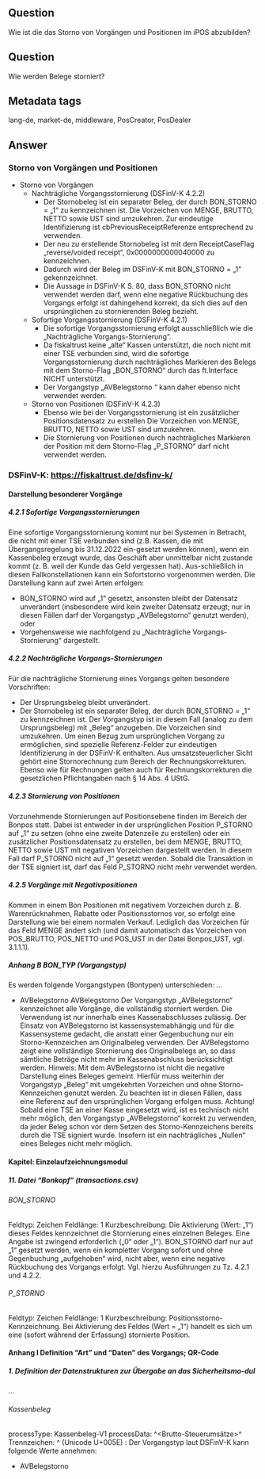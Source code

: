 ## Question
Wie ist die das Storno von Vorgängen und Positionen im iPOS abzubilden?

## Question
Wie werden Belege storniert?

## Metadata tags
lang-de, market-de, middleware, PosCreator, PosDealer

## Answer

### Storno von Vorgängen und Positionen
- Storno von Vorgängen
    - Nachträgliche Vorgangsstornierung (DSFinV-K 4.2.2) 
        - Der Stornobeleg ist ein separater Beleg, der durch BON_STORNO = „1“ zu kennzeichnen ist. Die Vorzeichen von MENGE, BRUTTO, NETTO sowie UST sind umzukehren. 
        Zur eindeutige Identifizierung ist cbPreviousReceiptReferenze entsprechend zu verwenden.           
        - Der neu zu erstellende Stornobeleg ist mit dem ReceiptCaseFlag „reverse/voided receipt“, 0x0000000000040000 zu kennzeichnen. 
        - Dadurch wird der Beleg im DSFinV-K mit BON_STORNO = „1“ gekennzeichnet.
        - Die Aussage in DSFinV-K S. 80, dass BON_STORNO nicht verwendet werden darf, wenn eine negative Rückbuchung des Vorgangs erfolgt ist dahingehend korrekt, da sich dies auf den ursprünglichen zu stornierenden Beleg bezieht.
    - Sofortige Vorgangsstornierung (DSFinV-K 4.2.1) 
        - Die sofortige Vorgangsstornierung erfolgt ausschließlich wie die „Nachträgliche Vorgangs-Stornierung“.
        - Da fiskaltrust keine „alte“ Kassen unterstützt, die noch nicht mit einer TSE verbunden sind, wird die sofortige Vorgangsstornierung durch nachträgliches Markieren des Belegs mit dem Storno-Flag „BON_STORNO“ durch das ft.Interface NICHT unterstützt.
        - Der Vorgangstyp „AVBelegstorno “ kann daher ebenso nicht verwendet werden.
    - Storno von Positionen (DSFinV-K 4.2.3) 
        - Ebenso wie bei der Vorgangsstornierung ist ein zusätzlicher Positionsdatensatz zu erstellen Die Vorzeichen von MENGE, BRUTTO, NETTO sowie UST sind umzukehren.
        - Die Stornierung von Positionen durch nachträgliches Markieren der Position mit dem Storno-Flag „P_STORNO“ darf nicht verwendet werden.

### DSFinV-K: https://fiskaltrust.de/dsfinv-k/ 
#### Darstellung besonderer Vorgänge
##### 4.2.1 Sofortige Vorgangsstornierungen
Eine sofortige Vorgangsstornierung kommt nur bei Systemen in Betracht, die nicht mit einer TSE verbunden sind (z.B. Kassen, die mit Übergangsregelung bis 31.12.2022 ein-gesetzt werden können), wenn ein Kassenbeleg erzeugt wurde, das Geschäft aber unmittelbar nicht zustande kommt (z. B. weil der Kunde das Geld vergessen hat). Aus-schließlich in diesen Fallkonstellationen kann ein Sofortstorno vorgenommen werden.
Die Darstellung kann auf zwei Arten erfolgen:
* BON_STORNO wird auf „1“ gesetzt, ansonsten bleibt der Datensatz unverändert (insbesondere wird kein zweiter Datensatz erzeugt; nur in diesen Fällen darf der Vorgangstyp „AVBelegstorno“ genutzt werden), oder
* Vorgehensweise wie nachfolgend zu „Nachträgliche Vorgangs-Stornierung“ dargestellt.
##### 4.2.2 Nachträgliche Vorgangs-Stornierungen
Für die nachträgliche Stornierung eines Vorgangs gelten besondere Vorschriften:
* Der Ursprungsbeleg bleibt unverändert.
* Der Stornobeleg ist ein separater Beleg, der durch BON_STORNO = „1“ zu kennzeichnen ist. Der Vorgangstyp ist in diesem Fall (analog zu dem Ursprungsbeleg) mit „Beleg“ anzugeben. Die Vorzeichen sind umzukehren.
Um einen Bezug zum ursprünglichen Vorgang zu ermöglichen, sind spezielle Referenz-Felder zur eindeutigen Identifizierung in der DSFinV-K enthalten.
Aus umsatzsteuerlicher Sicht gehört eine Stornorechnung zum Bereich der Rechnungskorrekturen. Ebenso wie für Rechnungen gelten auch für Rechnungskorrekturen die gesetzlichen Pflichtangaben nach § 14 Abs. 4 UStG.

##### 4.2.3 Stornierung von Positionen
Vorzunehmende Stornierungen auf Positionsebene finden im Bereich der Bonpos statt.
Dabei ist entweder in der ursprünglichen Position P_STORNO auf „1“ zu setzen (ohne eine zweite Datenzeile zu erstellen) oder ein zusätzlicher Positionsdatensatz zu erstellen, bei dem MENGE, BRUTTO, NETTO sowie UST mit negativen Vorzeichen dargestellt werden. In diesem Fall darf P_STORNO nicht auf „1“ gesetzt werden.
Sobald die Transaktion in der TSE signiert ist, darf das Feld P_STORNO nicht mehr verwendet werden.

##### 4.2.5 Vorgänge mit Negativpositionen
Kommen in einem Bon Positionen mit negativem Vorzeichen durch z. B. Warenrücknahmen, Rabatte oder Positionsstornos vor, so erfolgt eine Darstellung wie bei einem normalen Verkauf. Lediglich das Vorzeichen für das Feld MENGE ändert sich (und damit automatisch das Vorzeichen von POS_BRUTTO, POS_NETTO und POS_UST in der Datei Bonpos_UST, vgl. 3.1.1.1).

##### Anhang B BON_TYP (Vorgangstyp)
Es werden folgende Vorgangstypen (Bontypen) unterschieden:
…
* AVBelegstorno
AVBelegstorno
Der Vorgangstyp „AVBelegstorno“ kennzeichnet alle Vorgänge, die vollständig storniert werden. Die Verwendung ist nur innerhalb eines Kassenabschlusses zulässig. Der Einsatz von AVBelegstorno ist kassensystemabhängig und für die Kassensysteme gedacht, die anstatt einer Gegenbuchung nur ein Storno-Kennzeichen am Originalbeleg verwenden.
Der AVBelegstorno zeigt eine vollständige Stornierung des Originalbelegs an, so dass sämtliche Beträge nicht mehr im Kassenabschluss berücksichtigt werden.
Hinweis: Mit dem AVBelegstorno ist nicht die negative Darstellung eines Beleges gemeint. Hierfür muss weiterhin der Vorgangstyp „Beleg“ mit umgekehrten Vorzeichen und ohne Storno-Kennzeichen genutzt werden. Zu beachten ist in diesen Fällen, dass eine Referenz auf den ursprünglichen Vorgang erfolgen muss.
Achtung! Sobald eine TSE an einer Kasse eingesetzt wird, ist es technisch nicht mehr möglich, den Vorgangstyp „AVBelegstorno“ korrekt zu verwenden, da jeder Beleg schon vor dem Setzen des Storno-Kennzeichens bereits durch die TSE signiert wurde. Insofern ist ein nachträgliches „Nullen“ eines Beleges nicht mehr möglich.

#### Kapitel: Einzelaufzeichnungsmodul
##### 11. Datei “Bonkopf” (transactions.csv)
###### BON_STORNO
Feldtyp: Zeichen
Feldlänge: 1
Kurzbeschreibung: Die Aktivierung (Wert: „1“) dieses Feldes kennzeichnet die Stornierung eines einzelnen Beleges. Eine Angabe ist zwingend erforderlich („0“ oder „1“). BON_STORNO darf nur auf „1“ gesetzt werden, wenn ein kompletter Vorgang sofort und ohne Gegenbuchung „aufgehoben“ wird, nicht aber, wenn eine negative Rückbuchung des Vorgangs erfolgt. Vgl. hierzu Ausführungen zu Tz. 4.2.1 und 4.2.2.

###### P_STORNO
Feldtyp: Zeichen
Feldlänge: 1
Kurzbeschreibung: Positionsstorno-Kennzeichnung. Bei Aktivierung des Feldes (Wert = „1“) handelt es sich um eine (sofort während der Erfassung) stornierte Position.

#### Anhang I Definition “Art” und “Daten” des Vorgangs; QR-Code
##### 1. Definition der Datenstrukturen zur Übergabe an das Sicherheitsmo-dul
…
###### Kassenbeleg
processType: Kassenbeleg-V1
processData: <Vorgangstyp>^<Brutto-Steuerumsätze>^<Zahlungen>
Trennzeichen: ^ (Unicode U+005E)
<Vorgangstyp>:
Der Vorgangstyp laut DSFinV-K kann folgende Werte annehmen:

* AVBelegstorno

